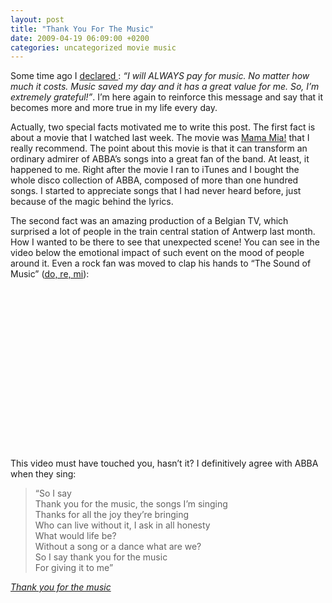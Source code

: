 ```yaml
---
layout: post
title: "Thank You For The Music"
date: 2009-04-19 06:09:00 +0200
categories: uncategorized movie music
---
```


Some time ago I <a href="http://twitter.com/htmfilho/status/1251033077">declared </a>: <span style="font-style:italic;">“I will ALWAYS pay for music. No matter how much it costs. Music saved my day and it has a great value for me. So, I’m extremely grateful!”</span>. I’m here again to reinforce this message and say that it becomes more and more true in my life every day.

Actually, two special facts motivated me to write this post. The first fact is about a movie that I watched last week. The movie was <a href="http://www.youtube.com/watch?v=FKx_14vJNZg">Mama Mia!</a> that I really recommend. The point about this movie is that it can transform an ordinary admirer of ABBA’s songs into a great fan of the band. At least, it happened to me. Right after the movie I ran to iTunes and I bought the whole disco collection of ABBA, composed of more than one hundred songs. I started to appreciate songs that I had never heard before, just because of the magic behind the lyrics.

The second fact was an amazing production of a Belgian TV, which surprised a lot of people in the train central station of Antwerp last month. How I wanted to be there to see that unexpected scene! You can see in the video below the emotional impact of such event on the mood of people around it. Even a rock fan was moved to clap his hands to “The Sound of Music” (<a href="http://www.stlyrics.com/lyrics/thesoundofmusic/do-re-mi.htm">do, re, mi</a>):

<object height="258" width="420"><param name="movie" value="http://www.youtube.com/v/0UE3CNu_rtY&amp;hl=en&amp;fs=1"/><param name="allowFullScreen" value="true"/><param name="allowscriptaccess" value="always"/><embed allowfullscreen="true" allowscriptaccess="always" height="258" src="http://www.youtube.com/v/0UE3CNu_rtY&amp;hl=en&amp;fs=1" type="application/x-shockwave-flash" width="420"/></object>

This video must have touched you, hasn’t it? I definitively agree with ABBA when they sing:

> “So I say<br/>Thank you for the music, the songs I’m singing<br/>Thanks for all the joy they’re bringing<br/>Who can live without it, I ask in all honesty<br/>What would life be?<br/>Without a song or a dance what are we?<br/>So I say thank you for the music<br/>For giving it to me”


 <a href="http://www.youtube.com/watch?v=4069PUk3aM0"><span style="font-style:italic;">Thank you for the music</span></a>
